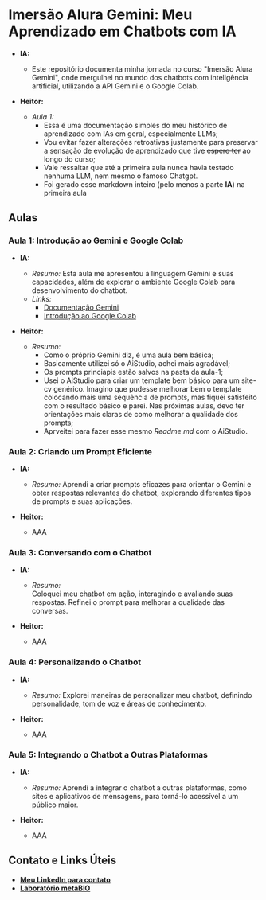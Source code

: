 # Imersão Alura Gemini: Meu Aprendizado em Chatbots com IA

* **IA:**
    * Este repositório documenta minha jornada no curso "Imersão Alura Gemini", onde mergulhei no mundo dos chatbots com inteligência artificial, utilizando a API Gemini e o Google Colab.

* **Heitor:**
    * *Aula 1:*
        * Essa é uma documentação simples do meu histórico de aprendizado com IAs em geral, especialmente LLMs;
        * Vou evitar fazer alterações retroativas justamente para preservar a sensação de evolução de aprendizado que tive ~~espero ter~~ ao longo do curso; 
        * Vale ressaltar que até a primeira aula nunca havia testado nenhuma LLM, nem mesmo o famoso Chatgpt.
        * Foi gerado esse markdown inteiro (pelo menos a parte **IA**) na primeira aula

## Aulas

### Aula 1: Introdução ao Gemini e Google Colab 

* **IA:**
    * *Resumo:* 
    Esta aula me apresentou à linguagem Gemini e suas capacidades, além de explorar o ambiente Google Colab para desenvolvimento do chatbot. 
    * *Links:*
        * [Documentação Gemini](https://ai.google.dev/gemini-api/docs)
        * [Introdução ao Google Colab](https://colab.research.google.com/notebooks/intro.ipynb)
        
* **Heitor:**
    * *Resumo:*
        * Como o próprio Gemini diz, é uma aula bem básica;
        * Basicamente utilizei só o AiStudio, achei mais agradável;
        * Os prompts princiapis estão salvos na pasta da aula-1;
        * Usei o AiStudio para criar um template bem básico para um site-cv genérico. Imagino que pudesse melhorar bem o template colocando mais uma sequência de prompts, mas fiquei satisfeito com o resultado básico e parei. Nas próximas aulas, devo ter orientações mais claras de como melhorar a qualidade dos prompts;
        * Aprveitei para fazer esse mesmo *Readme.md* com o AiStudio.

### Aula 2: Criando um Prompt Eficiente

* **IA:**
    * *Resumo:* 
    Aprendi a criar prompts eficazes para orientar o Gemini e obter respostas relevantes do chatbot, explorando diferentes tipos de prompts e suas aplicações. 
        
* **Heitor:**
    * AAA

### Aula 3: Conversando com o Chatbot

* **IA:**
    * *Resumo:*  
    Coloquei meu chatbot em ação, interagindo e avaliando suas respostas. Refinei o prompt para melhorar a qualidade das conversas.
        
* **Heitor:**
    * AAA

### Aula 4: Personalizando o Chatbot

* **IA:**
    * *Resumo:* 
    Explorei maneiras de personalizar meu chatbot, definindo personalidade, tom de voz e áreas de conhecimento.
        
* **Heitor:**
    * AAA

### Aula 5: Integrando o Chatbot a Outras Plataformas

* **IA:**
    * *Resumo:* 
    Aprendi a integrar o chatbot a outras plataformas, como sites e aplicativos de mensagens, para torná-lo acessível a um público maior. 
        
* **Heitor:**
    * AAA

## Contato e Links Úteis

* [**Meu LinkedIn para contato**](https://www.linkedin.com/in/hmynssen/) 
* [**Laboratório metaBIO**](https://metabio.netlify.app)